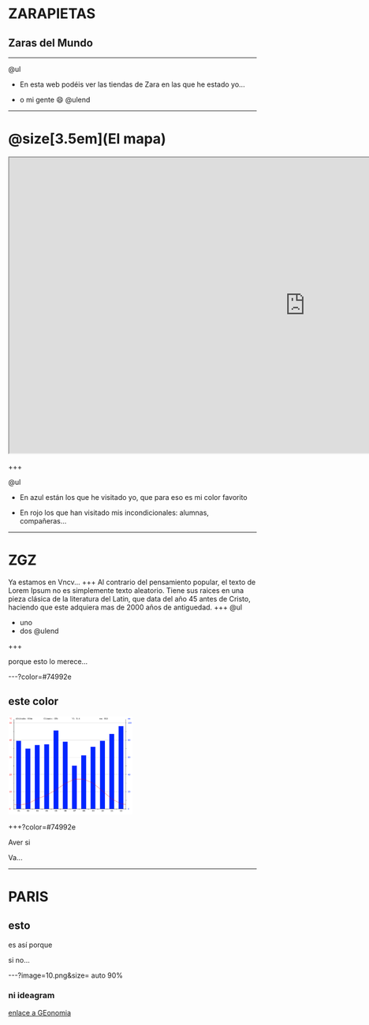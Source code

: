 # ZARAPIETAS

## Zaras del Mundo

---

@ul
- En esta web podéis ver las tiendas de Zara en las que he estado yo...

- o mi gente :smile:
@ulend
---
# @size[3.5em](El mapa)

<iframe src="https://www.google.com/maps/d/u/2/embed?mid=1WQKBxM4acuJ_09LAf4xOMVMCYMvD503h" width="1200" height="600"></iframe>

+++

@ul
- En azul están los que he visitado yo, que para eso es mi color favorito

- En rojo los que han visitado mis incondicionales: alumnas, compañeras...

---

# ZGZ
Ya estamos en Vncv...
+++
Al contrario del pensamiento popular, el texto de Lorem Ipsum no es simplemente texto aleatorio. Tiene sus raices en una pieza clásica de la literatura del Latin, que data del año 45 antes de Cristo, haciendo que este adquiera mas de 2000 años de antiguedad.
+++
@ul
- uno
- dos
@ulend

+++

porque esto lo merece...

---?color=#74992e

## este color

<img src="10.png" width="50%">

+++?color=#74992e

Aver si

Va...


---
# PARIS

## esto

es así porque

si  no...

---?image=10.png&size= auto 90%

### ni ideagram
[enlace a GEonomia](http://www.geonomia.org)

